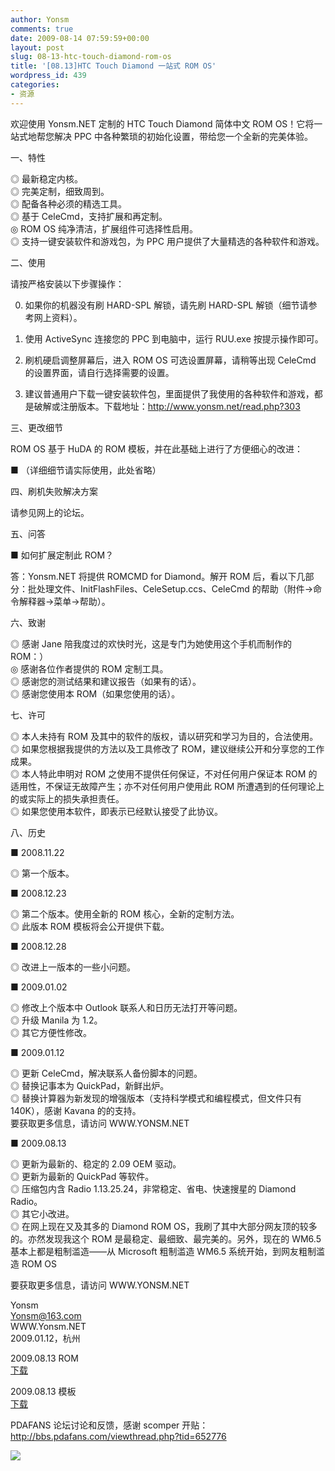 ```yaml
---
author: Yonsm
comments: true
date: 2009-08-14 07:59:59+00:00
layout: post
slug: 08-13-htc-touch-diamond-rom-os
title: '[08.13]HTC Touch Diamond 一站式 ROM OS'
wordpress_id: 439
categories:
- 资源
---
```


欢迎使用 Yonsm.NET 定制的 HTC Touch Diamond 简体中文 ROM OS！它将一站式地帮您解决 PPC 中各种繁琐的初始化设置，带给您一个全新的完美体验。  
  
  
一、特性  
  
 ◎ 最新稳定内核。  
 ◎ 完美定制，细致周到。  
 ◎ 配备各种必须的精选工具。  
 ◎ 基于 CeleCmd，支持扩展和再定制。  
 ◎ ROM OS 纯净清洁，扩展组件可选择性启用。  
 ◎ 支持一键安装软件和游戏包，为 PPC 用户提供了大量精选的各种软件和游戏。<!-- more -->  
  
  
二、使用  
  
 请按严格安装以下步骤操作：  
  
 0. 如果你的机器没有刷 HARD-SPL 解锁，请先刷 HARD-SPL 解锁（细节请参考网上资料）。  
  
 1. 使用 ActiveSync 连接您的 PPC 到电脑中，运行 RUU.exe 按提示操作即可。  
  
 2. 刷机硬启调整屏幕后，进入 ROM OS 可选设置屏幕，请稍等出现 CeleCmd 的设置界面，请自行选择需要的设置。  
  
 3. 建议普通用户下载一键安装软件包，里面提供了我使用的各种软件和游戏，都是破解或注册版本。下载地址：http://www.yonsm.net/read.php?303  
  
  
三、更改细节  
  
 ROM OS 基于 HuDA 的 ROM 模板，并在此基础上进行了方便细心的改进：  
  
 ■ （详细细节请实际使用，此处省略）  
  
  
四、刷机失败解决方案  
  
 请参见网上的论坛。  
  
  
五、问答  
  
 ■ 如何扩展定制此 ROM？  
  
 答：Yonsm.NET 将提供 ROMCMD for Diamond。解开 ROM 后，看以下几部分：批处理文件、InitFlashFiles、CeleSetup.ccs、CeleCmd 的帮助（附件->命令解释器->菜单->帮助）。  
  
  
六、致谢  
  
 ◎ 感谢 Jane 陪我度过的欢快时光，这是专门为她使用这个手机而制作的 ROM：）  
 ◎ 感谢各位作者提供的 ROM 定制工具。  
 ◎ 感谢您的测试结果和建议报告（如果有的话）。  
 ◎ 感谢您使用本 ROM（如果您使用的话）。  
  
  
七、许可  
  
 ◎ 本人未持有 ROM 及其中的软件的版权，请以研究和学习为目的，合法使用。  
 ◎ 如果您根据我提供的方法以及工具修改了 ROM，建议继续公开和分享您的工作成果。  
 ◎ 本人特此申明对 ROM 之使用不提供任何保证，不对任何用户保证本 ROM 的适用性，不保证无故障产生；亦不对任何用户使用此 ROM 所遭遇到的任何理论上的或实际上的损失承担责任。  
 ◎ 如果您使用本软件，即表示已经默认接受了此协议。  
  
  
八、历史  
  
 ■ 2008.11.22  
  
  ◎ 第一个版本。  
  
 ■ 2008.12.23  
  
  ◎ 第二个版本。使用全新的 ROM 核心，全新的定制方法。  
  ◎ 此版本 ROM 模板将会公开提供下载。  
  
 ■ 2008.12.28  
  
  ◎ 改进上一版本的一些小问题。  
  
 ■ 2009.01.02  
  
  ◎  修改上个版本中 Outlook 联系人和日历无法打开等问题。  
  ◎  升级 Manila 为 1.2。  
  ◎  其它方便性修改。  
  
 ■ 2009.01.12  
  
  ◎  更新 CeleCmd，解决联系人备份脚本的问题。  
  ◎  替换记事本为 QuickPad，新鲜出炉。  
  ◎  替换计算器为新发现的增强版本（支持科学模式和编程模式，但文件只有140K），感谢 Kavana 的的支持。  
要获取更多信息，请访问 WWW.YONSM.NET  
  
  
■ 2009.08.13  
  
  ◎  更新为最新的、稳定的 2.09 OEM 驱动。  
  ◎  更新为最新的 QuickPad 等软件。  
  ◎  压缩包内含 Radio 1.13.25.24，非常稳定、省电、快速搜星的 Diamond Radio。  
  ◎  其它小改进。  
  ◎  在网上现在又及其多的 Diamond ROM OS，我刷了其中大部分网友顶的较多的。亦然发现我这个 ROM 是最稳定、最细致、最完美的。另外，现在的 WM6.5 基本上都是粗制滥造——从 Microsoft 粗制滥造 WM6.5 系统开始，到网友粗制滥造 ROM OS   
  
要获取更多信息，请访问 WWW.YONSM.NET  
  
  
Yonsm  
Yonsm@163.com  
WWW.Yonsm.NET  
2009.01.12，杭州  
  
  
2009.08.13 ROM  
[下载](/asserts/Diamond.Yonsm.2009.08.13.rar)  
  
  
2009.08.13 模板  
[下载](/asserts/Diamond.Kitchen.Yonsm.2009.08.13.zip)  
  
  
PDAFANS 论坛讨论和反馈，感谢 scomper 开贴：  
http://bbs.pdafans.com/viewthread.php?tid=652776  
  
[![](/asserts/Diamond.Yonsm.png)](/asserts/Diamond.Yonsm.png)
